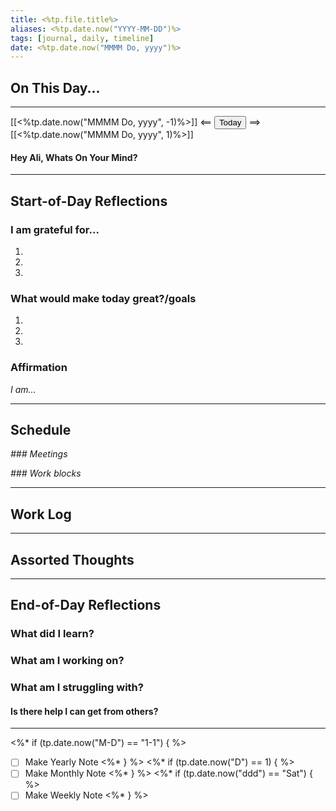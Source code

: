 ```yaml
---
title: <%tp.file.title%>
aliases: <%tp.date.now("YYYY-MM-DD")%>
tags: [journal, daily, timeline]
date: <%tp.date.now("MMMM Do, yyyy")%>
---
```


## On This Day...
---

[[<%tp.date.now("MMMM Do, yyyy", -1)%>]] <== <button class="date_button_today">Today</button> ==> [[<%tp.date.now("MMMM Do, yyyy", 1)%>]]

#### Hey Ali, Whats On Your Mind? 


---
## Start-of-Day Reflections

### I am grateful for...
1.
2.
3.

### What would make today great?/goals

1.
2.
3.

### Affirmation
_I am..._

---

## Schedule

*### Meetings*

*### Work blocks*

--- 

## Work Log

---

## Assorted Thoughts

---

## End-of-Day Reflections

### What did I learn?

### What am I working on?

### What am I struggling with?
#### Is there help I can get from others?

---

<%* if (tp.date.now("M-D") == "1-1") { %>
- [ ] Make Yearly Note
<%* } %>
<%* if (tp.date.now("D") == 1) { %>
- [ ] Make Monthly Note
<%* } %>
<%* if (tp.date.now("ddd") == "Sat") { %>
- [ ] Make Weekly Note
<%* } %>
